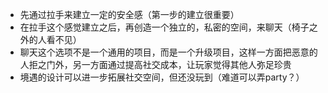 - 先通过拉手来建立一定的安全感（第一步的建立很重要）
- 在拉手这个感觉建立之后，再创造一个独立的，私密的空间，来聊天（椅子之外的人看不见）
- 聊天这个选项不是一个通用的项目，而是一个升级项目，这样一方面把恶意的人拒之门外，另一方面通过提高社交成本，让玩家觉得其他人弥足珍贵
- 境遇的设计可以进一步拓展社交空间，但还没玩到（难道可以弄party？）
